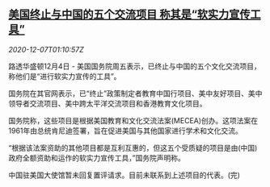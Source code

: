 <!--1607304200000-->
[美国终止与中国的五个交流项目 称其是“软实力宣传工具”](https://cn.reuters.com/article/usa-china-ending-programs-1204-fri-idCNKBS28H02D)
------

<div><i>2020-12-07T01:10:57Z</i></div><p>路透华盛顿12月4日 - 美国国务院周五表示，已终止与中国的五个文化交流项目，称他们是“进行软实力宣传的工具”。</p><p>国务院在其官网表示，已“终止”政策制定者教育中国行项目、美中友好项目、美中领导者交流项目、美中跨太平洋交流项目和香港教育文化项目。</p><p>国务院称，这些项目是根据美国教育和文化交流法案(MECEA)创办。这项法案在1961年由总统肯尼迪签署，旨在促进美国与其他国家进行学术和文化交流。</p><p>“根据该法案资助的其他项目都是互利互惠的，但这五个受质疑的项目是由(中国)政府全额资助和运作的软实力宣传工具，”国务院声明称。</p><p>中国驻美国大使馆暂未回复置评请求。目前未联系到上述项目的代表。(完)</p>
